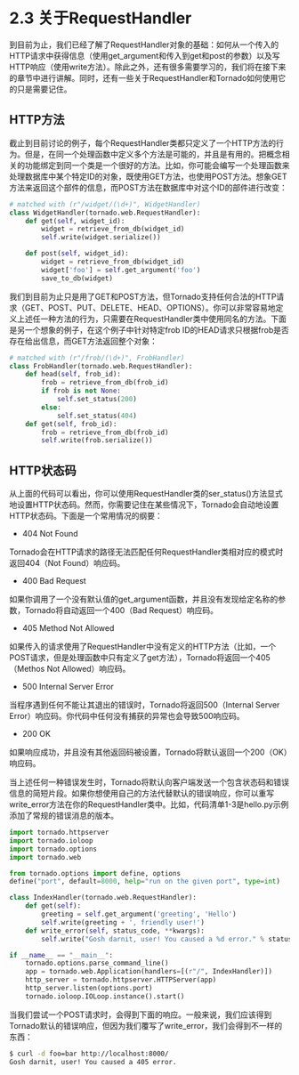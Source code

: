 # 2.3 关于RequestHandler

到目前为止，我们已经了解了RequestHandler对象的基础：如何从一个传入的HTTP请求中获得信息（使用get_argument和传入到get和post的参数）以及写HTTP响应（使用write方法）。除此之外，还有很多需要学习的，我们将在接下来的章节中进行讲解。同时，还有一些关于RequestHandler和Tornado如何使用它的只是需要记住。

## HTTP方法

截止到目前讨论的例子，每个RequestHandler类都只定义了一个HTTP方法的行为。但是，在同一个处理函数中定义多个方法是可能的，并且是有用的。把概念相关的功能绑定到同一个类是一个很好的方法。比如，你可能会编写一个处理函数来处理数据库中某个特定ID的对象，既使用GET方法，也使用POST方法。想象GET方法来返回这个部件的信息，而POST方法在数据库中对这个ID的部件进行改变：

```python
# matched with (r"/widget/(\d+)", WidgetHandler)
class WidgetHandler(tornado.web.RequestHandler):
    def get(self, widget_id):
        widget = retrieve_from_db(widget_id)
        self.write(widget.serialize())

    def post(self, widget_id):
        widget = retrieve_from_db(widget_id)
        widget['foo'] = self.get_argument('foo')
        save_to_db(widget)
```
我们到目前为止只是用了GET和POST方法，但Tornado支持任何合法的HTTP请求（GET、POST、PUT、DELETE、HEAD、OPTIONS）。你可以非常容易地定义上述任一种方法的行为，只需要在RequestHandler类中使用同名的方法。下面是另一个想象的例子，在这个例子中针对特定frob ID的HEAD请求只根据frob是否存在给出信息，而GET方法返回整个对象：

```python
# matched with (r"/frob/(\d+)", FrobHandler)
class FrobHandler(tornado.web.RequestHandler):
    def head(self, frob_id):
        frob = retrieve_from_db(frob_id)
        if frob is not None:
            self.set_status(200)
        else:
            self.set_status(404)
    def get(self, frob_id):
        frob = retrieve_from_db(frob_id)
        self.write(frob.serialize())
```

## HTTP状态码

从上面的代码可以看出，你可以使用RequestHandler类的ser_status()方法显式地设置HTTP状态码。然而，你需要记住在某些情况下，Tornado会自动地设置HTTP状态码。下面是一个常用情况的纲要：

+ 404 Not Found

Tornado会在HTTP请求的路径无法匹配任何RequestHandler类相对应的模式时返回404（Not Found）响应码。

+ 400 Bad Request

如果你调用了一个没有默认值的get_argument函数，并且没有发现给定名称的参数，Tornado将自动返回一个400（Bad Request）响应码。

+ 405 Method Not Allowed

如果传入的请求使用了RequestHandler中没有定义的HTTP方法（比如，一个POST请求，但是处理函数中只有定义了get方法），Tornado将返回一个405（Methos Not Allowed）响应码。

+ 500 Internal Server Error

当程序遇到任何不能让其退出的错误时，Tornado将返回500（Internal Server Error）响应码。你代码中任何没有捕获的异常也会导致500响应码。

+ 200 OK

如果响应成功，并且没有其他返回码被设置，Tornado将默认返回一个200（OK）响应码。

当上述任何一种错误发生时，Tornado将默认向客户端发送一个包含状态码和错误信息的简短片段。如果你想使用自己的方法代替默认的错误响应，你可以重写write_error方法在你的RequestHandler类中。比如，代码清单1-3是hello.py示例添加了常规的错误消息的版本。

```python
import tornado.httpserver
import tornado.ioloop
import tornado.options
import tornado.web

from tornado.options import define, options
define("port", default=8000, help="run on the given port", type=int)

class IndexHandler(tornado.web.RequestHandler):
    def get(self):
        greeting = self.get_argument('greeting', 'Hello')
        self.write(greeting + ', friendly user!')
    def write_error(self, status_code, **kwargs):
        self.write("Gosh darnit, user! You caused a %d error." % status_code)

if __name__ == "__main__":
    tornado.options.parse_command_line()
    app = tornado.web.Application(handlers=[(r"/", IndexHandler)])
    http_server = tornado.httpserver.HTTPServer(app)
    http_server.listen(options.port)
    tornado.ioloop.IOLoop.instance().start()
```

当我们尝试一个POST请求时，会得到下面的响应。一般来说，我们应该得到Tornado默认的错误响应，但因为我们覆写了write_error，我们会得到不一样的东西：

```bash
$ curl -d foo=bar http://localhost:8000/
Gosh darnit, user! You caused a 405 error.
```

